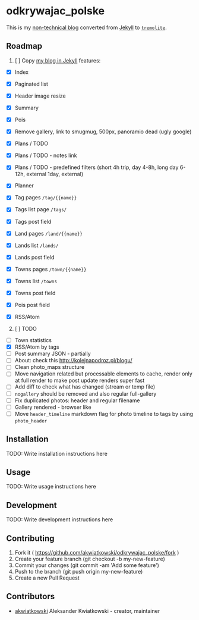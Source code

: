 
# odkrywajac_polske

This is my [non-technical blog](http://odkrywajacpolske.pl) converted from
[Jekyll](https://jekyllrb.com/) to [`tremolite`](https://github.com/akwiatkowski/tremolite).

## Roadmap

1. [ ] Copy [my blog in Jekyll](http://odkrywajacpolske.pl/) features:
  * [x] Index
  * [x] Paginated list
  * [x] Header image resize
  * [x] Summary
  * [x] Pois
  * [x] Remove gallery, link to smugmug, 500px, panoramio dead (ugly google)
  * [x] Plans / TODO
  * [x] Plans / TODO - notes link
  * [x] Plans / TODO - predefined filters (short 4h trip, day 4-8h, long day 6-12h, external 1day, external)
  * [x] Planner
  * [x] Tag pages `/tag/{{name}}`
  * [x] Tags list page `/tags/`
  * [x] Tags post field
  * [x] Land pages `/land/{{name}}`
  * [x] Lands list `/lands/`
  * [x] Lands post field
  * [x] Towns pages `/town/{{name}}`
  * [x] Towns list `/towns`
  * [x] Towns post field
  * [x] Pois post field
  * [x] RSS/Atom


2. [ ] TODO
  * [ ] Town statistics
  * [x] RSS/Atom by tags
  * [ ] Post summary JSON - partially
  * [ ] About: check this http://kolejnapodroz.pl/blogu/
  * [ ] Clean photo_maps structure
  * [ ] Move navigation related but processable elements to cache, render only at full render to
        make post update renders super fast
  * [ ] Add diff to check what has changed (stream or temp file)
  * [ ] `nogallery` should be removed and also regular full-gallery
  * [ ] Fix duplicated photos: header and regular filename
  * [ ] Gallery rendered - browser like
  * [ ] Move `header_timeline` markdown flag for photo timeline to tags by using `photo_header`

## Installation

TODO: Write installation instructions here

## Usage

TODO: Write usage instructions here

## Development

TODO: Write development instructions here

## Contributing

1. Fork it ( https://github.com/akwiatkowski/odkrywajac_polske/fork )
2. Create your feature branch (git checkout -b my-new-feature)
3. Commit your changes (git commit -am 'Add some feature')
4. Push to the branch (git push origin my-new-feature)
5. Create a new Pull Request

## Contributors

- [akwiatkowski](https://github.com/akwiatkowski) Aleksander Kwiatkowski - creator, maintainer

